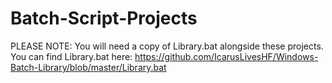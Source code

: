 # Batch-Script-Projects

PLEASE NOTE: You will need a copy of Library.bat alongside these projects.
  You can find Library.bat here:
    https://github.com/IcarusLivesHF/Windows-Batch-Library/blob/master/Library.bat
